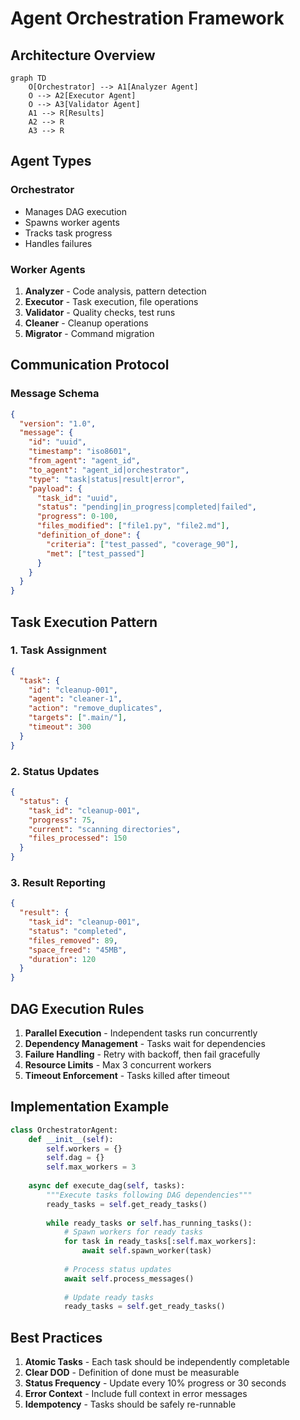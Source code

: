 # Agent Orchestration Framework

## Architecture Overview

```mermaid
graph TD
    O[Orchestrator] --> A1[Analyzer Agent]
    O --> A2[Executor Agent]
    O --> A3[Validator Agent]
    A1 --> R[Results]
    A2 --> R
    A3 --> R
```

## Agent Types

### Orchestrator
- Manages DAG execution
- Spawns worker agents
- Tracks task progress
- Handles failures

### Worker Agents
1. **Analyzer** - Code analysis, pattern detection
2. **Executor** - Task execution, file operations
3. **Validator** - Quality checks, test runs
4. **Cleaner** - Cleanup operations
5. **Migrator** - Command migration

## Communication Protocol

### Message Schema
```json
{
  "version": "1.0",
  "message": {
    "id": "uuid",
    "timestamp": "iso8601",
    "from_agent": "agent_id",
    "to_agent": "agent_id|orchestrator",
    "type": "task|status|result|error",
    "payload": {
      "task_id": "uuid",
      "status": "pending|in_progress|completed|failed",
      "progress": 0-100,
      "files_modified": ["file1.py", "file2.md"],
      "definition_of_done": {
        "criteria": ["test_passed", "coverage_90"],
        "met": ["test_passed"]
      }
    }
  }
}
```

## Task Execution Pattern

### 1. Task Assignment
```json
{
  "task": {
    "id": "cleanup-001",
    "agent": "cleaner-1",
    "action": "remove_duplicates",
    "targets": [".main/"],
    "timeout": 300
  }
}
```

### 2. Status Updates
```json
{
  "status": {
    "task_id": "cleanup-001",
    "progress": 75,
    "current": "scanning directories",
    "files_processed": 150
  }
}
```

### 3. Result Reporting
```json
{
  "result": {
    "task_id": "cleanup-001",
    "status": "completed",
    "files_removed": 89,
    "space_freed": "45MB",
    "duration": 120
  }
}
```

## DAG Execution Rules

1. **Parallel Execution** - Independent tasks run concurrently
2. **Dependency Management** - Tasks wait for dependencies
3. **Failure Handling** - Retry with backoff, then fail gracefully
4. **Resource Limits** - Max 3 concurrent workers
5. **Timeout Enforcement** - Tasks killed after timeout

## Implementation Example

```python
class OrchestratorAgent:
    def __init__(self):
        self.workers = {}
        self.dag = {}
        self.max_workers = 3
        
    async def execute_dag(self, tasks):
        """Execute tasks following DAG dependencies"""
        ready_tasks = self.get_ready_tasks()
        
        while ready_tasks or self.has_running_tasks():
            # Spawn workers for ready tasks
            for task in ready_tasks[:self.max_workers]:
                await self.spawn_worker(task)
            
            # Process status updates
            await self.process_messages()
            
            # Update ready tasks
            ready_tasks = self.get_ready_tasks()
```

## Best Practices

1. **Atomic Tasks** - Each task should be independently completable
2. **Clear DOD** - Definition of done must be measurable
3. **Status Frequency** - Update every 10% progress or 30 seconds
4. **Error Context** - Include full context in error messages
5. **Idempotency** - Tasks should be safely re-runnable